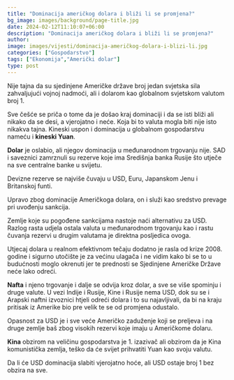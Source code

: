 ```yaml
---
title: "Dominacija američkog dolara i bliži li se promjena?"
bg_image: images/background/page-title.jpg
date: 2024-02-12T11:10:07+06:00
description: "Dominacija američkog dolara i bliži li se promjena?"
author: 
image: images/vijesti/dominacija-američkog-dolara-i-blizi-li.jpg
categories: ["Gospodarstvo"]
tags: ["Ekonomija","Američki dolar"]
type: post
---
```

Nije tajna da su sjedinjene Američke države broj jedan svjetska sila zahvaljujući vojnoj nadmoći, ali i dolarom kao globalnom svjetskom valutom broj 1.

Sve češće se priča o tome da je došao kraj dominaciji i da se isti bliži ali nikako da se desi, a vjerojatno i neće. Koja bi to valuta mogla biti nije isto nikakva tajna. Kineski uspon i dominacija u globalnom gospodarstvu nameću i **kineski Yuan**.

**Dolar** je oslabio, ali njegov dominacija u međunarodnom trgovanju nije. SAD i saveznici zamrznuli su rezerve koje ima Središnja banka Rusije što utječe na sve centralne banke u svijetu.

Devizne rezerve se najviše čuvaju u USD, Euru, Japanskom Jenu i Britanskoj funti.

Upravo zbog dominacije Američkoga dolara, on i služi kao sredstvo prevage pri uvođenju sankcija.

Zemlje koje su pogođene sankcijama nastoje naći alternativu za USD. Razlog rasta udjela ostala valuta u međunarodnom trgovanju kao i rastu čuvanja rezervi u drugim valutama je direktna posljedica ovoga.

Utjecaj dolara u realnom efektivnom tečaju dodatno je rasla od krize 2008. godine i sigurno utočište je za većinu ulagača i ne vidim kako bi se to u budućnosti moglo okrenuti jer te prednosti se Sjedinjene Američke Države neće lako odreći.

**Nafta** i njeno trgovanje i dalje se odvija kroz dolar, a sve se više spominju i druge valute. U vezi Indije i Rusije, Kine i Rusije nema USD, dok su se i Arapski naftni izvoznici htjeli odreći dolara i to su najavljivali, da bi na kraju pritisak iz Amerike bio pre velik te se od promjena odustalo.

Opasnost za USD je i sve veće Američko zaduženje koji se preljeva i na druge zemlje baš zbog visokih rezervi koje imaju u Američkome dolaru.

**Kina** obzirom na veličinu gospodarstva je 1. izazivač ali obzirom da je Kina komunistička zemlja, teško da će svijet prihvatiti Yuan kao svoju valutu.

Da li će USD dominacija slabiti vjerojatno hoće, ali USD ostaje broj 1 bez obzira na sve.


